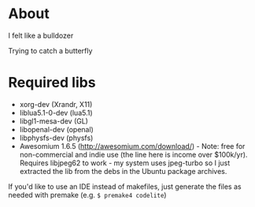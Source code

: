 About
=====
I felt like a bulldozer

Trying to catch a butterfly

Required libs
=============
* xorg-dev (Xrandr, X11)
* liblua5.1-0-dev (lua5.1)
* libgl1-mesa-dev (GL)
* libopenal-dev (openal)
* libphysfs-dev (physfs)
* Awesomium 1.6.5 (http://awesomium.com/download/) - Note: free for non-commercial and indie use (the line here is income over $100k/yr). Requires libjpeg62 to work - my system uses jpeg-turbo so I just extracted the lib from the debs in the Ubuntu package archives.

If you'd like to use an IDE instead of makefiles, just generate the files as needed with premake (e.g. <code>$ premake4 codelite</code>)
